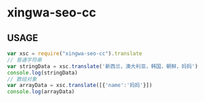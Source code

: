 # xingwa-seo-cc


## USAGE

```javascript
var xsc = require("xingwa-seo-cc").translate
// 普通字符串
var stringData = xsc.translate('新西兰，澳大利亚，韩国，朝鲜，妈妈')
console.log(stringData)
// 数组对象
var arrayData = xsc.translate([{'name':'妈妈'}])
console.log(arrayData)

```
